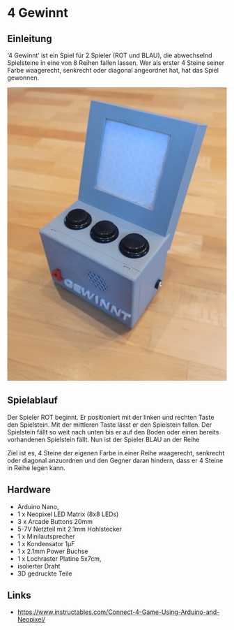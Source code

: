 
# 4 Gewinnt

## Einleitung

‘4 Gewinnt’ ist ein Spiel für 2 Spieler (ROT und BLAU), die abwechselnd Spielsteine in eine von 8 Reihen fallen lassen. Wer als erster 4 Steine seiner Farbe waagerecht, senkrecht oder diagonal angeordnet hat, hat das Spiel gewonnen.

![](doc/4gewinnt.jpeg)

## Spielablauf

Der Spieler ROT beginnt. Er positioniert mit der linken und rechten Taste den Spielstein. Mit der mittleren Taste lässt er den Spielstein fallen. Der Spielstein fällt so weit nach unten bis er auf den Boden oder einen bereits vorhandenen Spielstein fällt. Nun ist der Spieler BLAU an der Reihe 

Ziel ist es, 4 Steine der eigenen Farbe in einer Reihe waagerecht, senkrecht oder diagonal anzuordnen und den Gegner daran hindern, dass er 4 Steine in Reihe legen kann.

## Hardware

* Arduino Nano,
* 1 x Neopixel LED Matrix (8x8 LEDs)
* 3 x Arcade Buttons 20mm
* 5-7V Netzteil mit 2.1mm Hohlstecker
* 1 x Minilautsprecher
* 1 x Kondensator 1µF
* 1 x 2.1mm Power Buchse
* 1 x Lochraster Platine 5x7cm, 
* isolierter Draht
* 3D gedruckte Teile


## Links
* https://www.instructables.com/Connect-4-Game-Using-Arduino-and-Neopixel/ 


